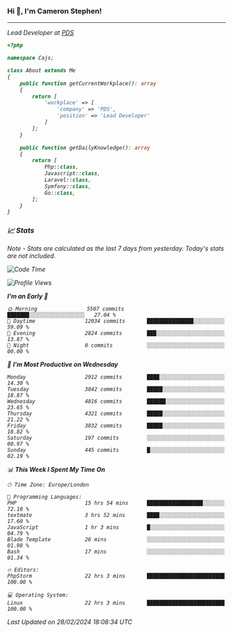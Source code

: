 ### Hi 👋, I'm Cameron Stephen!
<hr>
<p><em>Lead Developer at <a href="https://prindatasolutions.co.uk">PDS</a></p>


```php
<?php

namespace Cajs;

class About extends Me
{
    public function getCurrentWorkplace(): array
    {
        return [
            'workplace' => [
                'company' => 'PDS',
                'position' => 'Lead Developer'
            ]
        ];
    }

    public function getDailyKnowledge(): array
    {
        return [
            Php::class,
            Javascript::class,
            Laravel::class,
            Symfony::class,
            Go::class,
        ];
    }
}
```

### 📈 Stats
<p><em>Note - Stats are calculated as the last 7 days from yesterday. Today's stats are not included.</em></p>


<!--START_SECTION:waka-->
![Code Time](http://img.shields.io/badge/Code%20Time-3%2C705%20hrs%2053%20mins-blue)

![Profile Views](http://img.shields.io/badge/Profile%20Views-0-blue)

**I'm an Early 🐤** 

```text
🌞 Morning                5507 commits        ███████░░░░░░░░░░░░░░░░░░   27.04 % 
🌆 Daytime                12034 commits       ███████████████░░░░░░░░░░   59.09 % 
🌃 Evening                2824 commits        ███░░░░░░░░░░░░░░░░░░░░░░   13.87 % 
🌙 Night                  0 commits           ░░░░░░░░░░░░░░░░░░░░░░░░░   00.00 % 
```
📅 **I'm Most Productive on Wednesday** 

```text
Monday                   2912 commits        ████░░░░░░░░░░░░░░░░░░░░░   14.30 % 
Tuesday                  3842 commits        █████░░░░░░░░░░░░░░░░░░░░   18.87 % 
Wednesday                4816 commits        ██████░░░░░░░░░░░░░░░░░░░   23.65 % 
Thursday                 4321 commits        █████░░░░░░░░░░░░░░░░░░░░   21.22 % 
Friday                   3832 commits        █████░░░░░░░░░░░░░░░░░░░░   18.82 % 
Saturday                 197 commits         ░░░░░░░░░░░░░░░░░░░░░░░░░   00.97 % 
Sunday                   445 commits         █░░░░░░░░░░░░░░░░░░░░░░░░   02.19 % 
```


📊 **This Week I Spent My Time On** 

```text
🕑︎ Time Zone: Europe/London

💬 Programming Languages: 
PHP                      15 hrs 54 mins      ██████████████████░░░░░░░   72.10 % 
textmate                 3 hrs 52 mins       ████░░░░░░░░░░░░░░░░░░░░░   17.60 % 
JavaScript               1 hr 3 mins         █░░░░░░░░░░░░░░░░░░░░░░░░   04.79 % 
Blade Template           26 mins             ░░░░░░░░░░░░░░░░░░░░░░░░░   01.98 % 
Bash                     17 mins             ░░░░░░░░░░░░░░░░░░░░░░░░░   01.34 % 

🔥 Editors: 
PhpStorm                 22 hrs 3 mins       █████████████████████████   100.00 % 

💻 Operating System: 
Linux                    22 hrs 3 mins       █████████████████████████   100.00 % 
```


 Last Updated on 28/02/2024 18:08:34 UTC
<!--END_SECTION:waka-->
